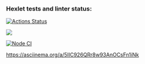 ### Hexlet tests and linter status:
[![Actions Status](https://github.com/mozhaev94/frontend-project-lvl1/workflows/hexlet-check/badge.svg)](https://github.com/mozhaev94/frontend-project-lvl1/actions)

<a href="https://codeclimate.com/github/codeclimate/codeclimate/maintainability"><img src="https://api.codeclimate.com/v1/badges/a99a88d28ad37a79dbf6/maintainability" /></a>

[![Node CI](https://github.com/mozhaev94/frontend-project-lvl1/workflows/Node%20CI/badge.svg)](https://github.com/mozhaev94/frontend-project-lvl1/actions)

https://asciinema.org/a/5IIC926QRr8w93AnOCsFn1iNk
